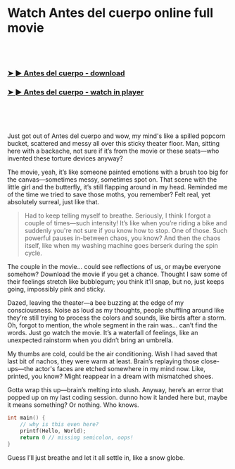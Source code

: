 <h1>Watch Antes del cuerpo online full movie</h1>


<br><br>

<h3><a href="https://Gregorys-riddgohydme1972.github.io/rlxubahzme/">➤ ► Antes del cuerpo - download</a></h3> 
<h3><a href="https://Gregorys-riddgohydme1972.github.io/rlxubahzme/">➤ ► Antes del cuerpo - watch in player</a></h3>


<br><br><br>


Just got out of Antes del cuerpo and wow, my mind's like a spilled popcorn bucket, scattered and messy all over this sticky theater floor. Man, sitting here with a backache, not sure if it’s from the movie or these seats—who invented these torture devices anyway?

The movie, yeah, it’s like someone painted emotions with a brush too big for the canvas—sometimes messy, sometimes spot on. That scene with the little girl and the butterfly, it’s still flapping around in my head. Reminded me of the time we tried to save those moths, you remember? Felt real, yet absolutely surreal, just like that.

> Had to keep telling myself to breathe. Seriously, I think I forgot a couple of times—such intensity! It’s like when you’re riding a bike and suddenly you're not sure if you know how to stop. One of those. Such powerful pauses in-between chaos, you know? And then the chaos itself, like when my washing machine goes berserk during the spin cycle.

The couple in the movie... could see reflections of us, or maybe everyone somehow? Download the movie if you get a chance. Thought I saw some of their feelings stretch like bubblegum; you think it’ll snap, but no, just keeps going, impossibly pink and sticky.

Dazed, leaving the theater—a bee buzzing at the edge of my consciousness. Noise as loud as my thoughts, people shuffling around like they’re still trying to process the colors and sounds, like birds after a storm. Oh, forgot to mention, the whole segment in the rain was... can’t find the words. Just go watch the movie. It’s a waterfall of feelings, like an unexpected rainstorm when you didn’t bring an umbrella.

My thumbs are cold, could be the air conditioning. Wish I had saved that last bit of nachos, they were warm at least. Brain’s replaying those close-ups—the actor's faces are etched somewhere in my mind now. Like, printed, you know? Might reappear in a dream with mismatched shoes.

Gotta wrap this up—brain’s melting into slush. Anyway, here’s an error that popped up on my last coding session. dunno how it landed here but, maybe it means something? Or nothing. Who knows.

```c
int main() {
    // why is this even here?
    printf(Hello, World);
    return 0 // missing semicolon, oops!
}
```

Guess I’ll just breathe and let it all settle in, like a snow globe.
